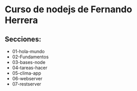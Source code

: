 # Curso de nodejs de Fernando Herrera
## Secciones:
* 01-hola-mundo
* 02-Fundamentos
* 03-bases-node
* 04-tareas-hacer
* 05-clima-app
* 06-webserver
* 07-restserver
